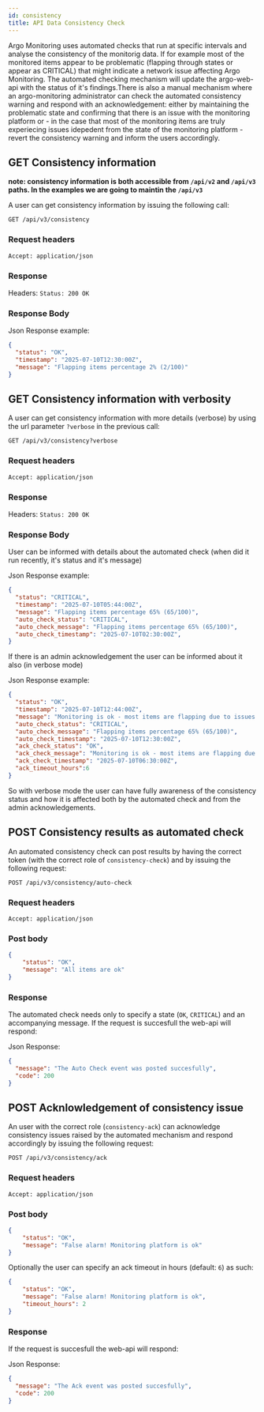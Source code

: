 ```yaml
---
id: consistency
title: API Data Consistency Check
---
```


Argo Monitoring uses automated checks that run at specific intervals and analyse the consistency of the monitorig data. If for example most of the monitored items appear to be problematic (flapping through states or appear as CRITICAL) that might indicate a network issue affecting Argo Monitoring. The automated checking mechanism will update the argo-web-api with the status of it's findings.There is also a manual mechanism where an argo-monitoring administrator can check the automated consistency warning and respond with an acknowledgement: either by maintaining the problematic state and confirming that there is an issue with the monitoring platform or - in the case that most of the monitoring items are truly experiecing issues idepedent from the state of the monitoring platform - revert the consistency warning and inform the users accordingly.



## GET Consistency information

__note: consistency information is both accessible from `/api/v2` and `/api/v3` paths. In the examples we are going to maintin the `/api/v3`__

A user can get consistency information by issuing the following call:

```
GET /api/v3/consistency
```

### Request headers

```
Accept: application/json
```

### Response
Headers: `Status: 200 OK`

### Response Body

Json Response example:
```json
{
  "status": "OK",
  "timestamp": "2025-07-10T12:30:00Z",
  "message": "Flapping items percentage 2% (2/100)"
}
```

## GET Consistency information with verbosity

A user can get consistency information with more details (verbose) by using the url parameter `?verbose` in the previous call:

```
GET /api/v3/consistency?verbose
```

### Request headers

```
Accept: application/json
```

### Response
Headers: `Status: 200 OK`

### Response Body

User can be informed with details about the automated check (when did it run recently, it's status and it's message)

Json Response example:
```json
{
  "status": "CRITICAL",
  "timestamp": "2025-07-10T05:44:00Z",
  "message": "Flapping items percentage 65% (65/100)",
  "auto_check_status": "CRITICAL",
  "auto_check_message": "Flapping items percentage 65% (65/100)",
  "auto_check_timestamp": "2025-07-10T02:30:00Z",
}
```

If there is an admin acknowledgement the user can be informed about it also (in verbose mode)

Json Response example:
```json
{
  "status": "OK",
  "timestamp": "2025-07-10T12:44:00Z",
  "message": "Monitoring is ok - most items are flapping due to issues of their own",
  "auto_check_status": "CRITICAL",
  "auto_check_message": "Flapping items percentage 65% (65/100)",
  "auto_check_timestamp": "2025-07-10T12:30:00Z",
  "ack_check_status": "OK",
  "ack_check_message": "Monitoring is ok - most items are flapping due to issues of their own",
  "ack_check_timestamp": "2025-07-10T06:30:00Z",
  "ack_timeout_hours":6
}
```

So with verbose mode the user can have fully awareness of the consistency status and how it is affected both by the automated check and from the admin acknowledgements. 

## POST Consistency results as automated check

An automated consistency check can post results by having the correct token (with the correct role of `consistency-check`) and by issuing the following request:

```
POST /api/v3/consistency/auto-check
```

### Request headers

```
Accept: application/json
```

### Post body
```json
{
    "status": "OK",
    "message": "All items are ok"
}

```

### Response

The automated check needs only to specify a state (`OK`, `CRITICAL`) and an accompanying message. If the request is succesfull the web-api will respond:

Json Response:
```json
{
  "message": "The Auto Check event was posted succesfully",
  "code": 200
}
```

## POST Acknlowledgement of consistency issue

An user with the correct role (`consistency-ack`) can acknowledge consistency issues raised by the automated mechanism and respond accordingly by issuing the following request:

```
POST /api/v3/consistency/ack
```

### Request headers

```
Accept: application/json
```

### Post body
```json
{
    "status": "OK",
    "message": "False alarm! Monitoring platform is ok"
}
```

Optionally the user can specify an ack timeout in hours (default: `6`) as such:

```json
{
    "status": "OK",
    "message": "False alarm! Monitoring platform is ok",
    "timeout_hours": 2
}
```

### Response

If the request is succesfull the web-api will respond:

Json Response:
```json
{
  "message": "The Ack event was posted succesfully",
  "code": 200
}
```